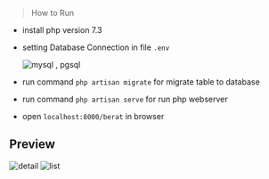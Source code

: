 > How to Run

 - install php version 7.3
 - setting Database Connection in file `.env`
 
    ![mysql , pgsql](https://i.ibb.co/Pt3k17Z/Capture.png)
 
 - run command `php artisan migrate` for migrate table to database
 - run command `php artisan serve` for run php webserver
 - open `localhost:8000/berat` in browser
 
 ## Preview
 ![detail](https://i.ibb.co/HdG1nw1/Capture2.png)
![list](https://i.ibb.co/y5qfFnr/Capture1.png)
